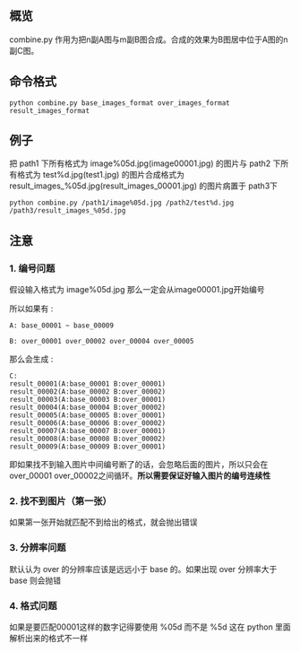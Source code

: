 ## 概览
combine.py 作用为把n副A图与m副B图合成。合成的效果为B图居中位于A图的n副C图。

## 命令格式
```shell
python combine.py base_images_format over_images_format result_images_format
```
## 例子
把 path1 下所有格式为 image%05d.jpg(image00001.jpg) 的图片与 path2 下所有格式为 test%d.jpg(test1.jpg) 的图片合成格式为 result_images_%05d.jpg(result_images_00001.jpg) 的图片病置于 path3下

```shell
python combine.py /path1/image%05d.jpg /path2/test%d.jpg /path3/result_images_%05d.jpg
```
## 注意
### 1. 编号问题
假设输入格式为 image%05d.jpg 那么一定会从image00001.jpg开始编号

所以如果有 :

```
A: base_00001 ~ base_00009

B: over_00001 over_00002 over_00004 over_00005
```

那么会生成 :

```
C:
result_00001(A:base_00001 B:over_00001)
result_00002(A:base_00002 B:over_00002)
result_00003(A:base_00003 B:over_00001)
result_00004(A:base_00004 B:over_00002)
result_00005(A:base_00005 B:over_00001)
result_00006(A:base_00006 B:over_00002)
result_00007(A:base_00007 B:over_00001)
result_00008(A:base_00008 B:over_00002)
result_00009(A:base_00009 B:over_00001)
```

即如果找不到输入图片中间编号断了的话，会忽略后面的图片，所以只会在over_00001 over_00002之间循环。**所以需要保证好输入图片的编号连续性**

### 2. 找不到图片（第一张）
如果第一张开始就匹配不到给出的格式，就会抛出错误

### 3. 分辨率问题
默认认为 over 的分辨率应该是远远小于 base 的。如果出现 over 分辨率大于 base 则会抛错

### 4. 格式问题
如果是要匹配00001这样的数字记得要使用 %05d 而不是 %5d 这在 python 里面解析出来的格式不一样



